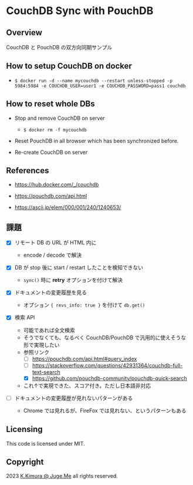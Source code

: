 # CouchDB Sync with PouchDB


## Overview

CouchDB と PouchDB の双方向同期サンプル


## How to setup CouchDB on docker

- `$ docker run -d --name mycouchdb --restart unless-stopped -p 5984:5984 -e COUCHDB_USER=user1 -e COUCHDB_PASSWORD=pass1 couchdb`


## How to reset whole DBs

- Stop and remove CouchDB on server
  - `$ docker rm -f mycouchdb`

- Reset PouchDB in all browser which has been synchronized before.

- Re-create CouchDB on server


## References

- https://hub.docker.com/_/couchdb

- https://pouchdb.com/api.html

- https://ascii.jp/elem/000/001/240/1240653/


## 課題

- [x] リモート DB の URL が HTML 内に
  - encode / decode で解決

- [x] DB が stop 後に start / restart したことを検知できない
  - `sync()` 時に **retry** オプションを付けて解決

- [x] ドキュメントの変更履歴を見る
  - オプション `{ revs_info: true }` を付けて `db.get()`

- [x] 検索 API
  - 可能であれば全文検索
  - そうでなくても、なるべく CouchDB/PouchDB で汎用的に使えそうな形で実現したい
  - 参照リンク
    - [ ] https://pouchdb.com/api.html#query_index
    - [ ] https://stackoverflow.com/questions/42931364/couchdb-full-text-search
    - [x] https://github.com/pouchdb-community/pouchdb-quick-search
  - これ↑で実現できた、スコア付き。ただし日本語非対応

- [ ] ドキュメントの変更履歴が見れないパターンがある
  - Chrome では見れるが、FireFox では見れない、というパターンもある


## Licensing

This code is licensed under MIT.


## Copyright

2023  [K.Kimura @ Juge.Me](https://github.com/dotnsf) all rights reserved.
